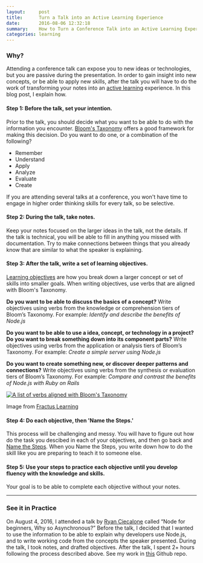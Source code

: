 ```yaml
---
layout:     post
title:      Turn a Talk into an Active Learning Experience
date:       2016-08-06 12:32:18
summary:    How to Turn a Conference Talk into an Active Learning Experience
categories: learning
---
```


### Why?

Attending a conference talk can expose you to new ideas or technologies, but you are passive during the presentation. In order to gain insight into new concepts, or be able to apply new skills, after the talk you will have to do the work of transforming your notes into an [active learning](http://lifesciences.fas.harvard.edu/files/lifesci/files/active_learning_2014.pdf) experience. In this blog post, I explain how.


#### Step 1: Before the talk, set your intention.

Prior to the talk, you should decide what you want to be able to do with the information you encounter. [Bloom's Taxonomy](https://cft.vanderbilt.edu/guides-sub-pages/blooms-taxonomy/#2001) offers a good framework for making this decision. Do you want to do one, or a combination of the following?

*   Remember
*   Understand
*   Apply
*   Analyze
*   Evaluate
*   Create

If you are attending several talks at a conference, you won't have time to engage in higher order thinking skills for every talk, so be selective.

#### Step 2: During the talk, take notes.

Keep your notes focused on the larger ideas in the talk, not the details. If the talk is technical, you will be able to fill in anything you missed with documentation. Try to make connections between things that you already know that are similar to what the speaker is explaining.

#### Step 3: After the talk, write a set of learning objectives.

[Learning objectives](https://github.com/CodePlatoon/practice-perfect/blob/master/05-replace-your-purpose-with-an-objective.md) are how you break down a larger concept or set of skills into smaller goals. When writing objectives, use verbs that are aligned with Bloom's Taxonomy.

**Do you want to be able to discuss the basics of a concept?** Write objectives using verbs from the knowledge or comprehension tiers of Bloom’s Taxonomy. For example: _Identify and describe the benefits of Node.js_

**Do you want to be able to use a idea, concept, or technology in a project? Do you want to break something down into its component parts?** Write objectives using verbs from the application or analysis tiers of Bloom’s Taxonomy. For example: _Create a simple server using Node.js_

**Do you want to create something new, or discover deeper patterns and connections?** Write objectives using verbs from the synthesis or evaluation tiers of Bloom’s Taxonomy. For example: _Compare and contrast the benefits of Node.js with Ruby on Rails_

 [![A list of verbs aligned with Bloom's Taxonomy](http://www.fractuslearning.com/wp-content/uploads/2016/01/blooms-taxonomy-verbs-1280.png)](http://www.fractuslearning.com/wp-content/uploads/2016/01/blooms-taxonomy-verbs-1280.png) 

Image from [Fractus Learning](https://www.fractuslearning.com/2016/01/25/blooms-taxonomy-verbs-free-chart/)

#### Step 4: Do each objective, then 'Name the Steps.'

This process will be challenging and messy. You will have to figure out how do the task you descibed in each of your objectives, and then go back and [Name the Steps](https://www.youtube.com/watch?v=hM4z74QJQN0). When you Name the Steps, you write down how to do the skill like you are preparing to teach it to someone else.

#### Step 5: Use your steps to practice each objective until you develop fluency with the knowledge and skills.

Your goal is to be able to complete each objective without your notes.

* * *

### See it in Practice

On August 4, 2016, I attended a talk by [Ryan Ciecalone](http://ryanchristianmedia.com/developdenver/nodejs/) called “Node for beginners, Why so Asynchronous?” Before the talk, I decided that I wanted to use the information to be able to explain why developers use Node.js, and to write working code from the concepts the speaker presented. During the talk, I took notes, and drafted objectives. After the talk, I spent 2+ hours following the process described above. See my work in [this](https://github.com/coloradokim/node-for-beginners) Github repo.